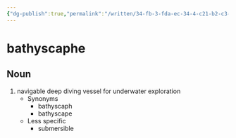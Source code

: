 ```yaml
---
{"dg-publish":true,"permalink":"/written/34-fb-3-fda-ec-34-4-c21-b2-c3-a3-c595358566/","dgHomeLink":true,"dgPassFrontmatter":false}
---
```


# bathyscaphe


## Noun

1. navigable deep diving vessel for underwater exploration
	- Synonyms
		- bathyscaph
		- bathyscape
	- Less specific
		- submersible

